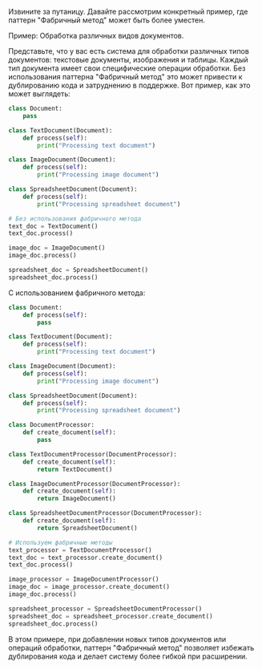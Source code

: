 Извините за путаницу. Давайте рассмотрим конкретный пример, где паттерн "Фабричный метод" может быть более уместен.

Пример: Обработка различных видов документов.

Представьте, что у вас есть система для обработки различных типов документов: текстовые документы, изображения и таблицы. Каждый тип документа имеет свои специфические операции обработки. Без использования паттерна "Фабричный метод" это может привести к дублированию кода и затруднению в поддержке. Вот пример, как это может выглядеть:

```python
class Document:
    pass

class TextDocument(Document):
    def process(self):
        print("Processing text document")

class ImageDocument(Document):
    def process(self):
        print("Processing image document")

class SpreadsheetDocument(Document):
    def process(self):
        print("Processing spreadsheet document")

# Без использования фабричного метода
text_doc = TextDocument()
text_doc.process()

image_doc = ImageDocument()
image_doc.process()

spreadsheet_doc = SpreadsheetDocument()
spreadsheet_doc.process()
```

С использованием фабричного метода:

```python
class Document:
    def process(self):
        pass

class TextDocument(Document):
    def process(self):
        print("Processing text document")

class ImageDocument(Document):
    def process(self):
        print("Processing image document")

class SpreadsheetDocument(Document):
    def process(self):
        print("Processing spreadsheet document")

class DocumentProcessor:
    def create_document(self):
        pass

class TextDocumentProcessor(DocumentProcessor):
    def create_document(self):
        return TextDocument()

class ImageDocumentProcessor(DocumentProcessor):
    def create_document(self):
        return ImageDocument()

class SpreadsheetDocumentProcessor(DocumentProcessor):
    def create_document(self):
        return SpreadsheetDocument()

# Используем фабричные методы
text_processor = TextDocumentProcessor()
text_doc = text_processor.create_document()
text_doc.process()

image_processor = ImageDocumentProcessor()
image_doc = image_processor.create_document()
image_doc.process()

spreadsheet_processor = SpreadsheetDocumentProcessor()
spreadsheet_doc = spreadsheet_processor.create_document()
spreadsheet_doc.process()
```

В этом примере, при добавлении новых типов документов или операций обработки, паттерн "Фабричный метод" позволяет избежать дублирования кода и делает систему более гибкой при расширении.